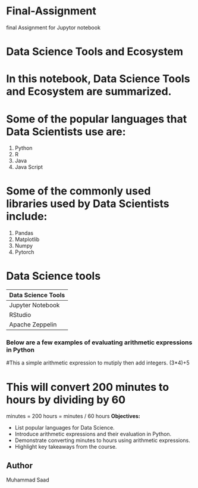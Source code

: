 # Final-Assignment
final Assignment for Jupytor notebook
# Data Science Tools and Ecosystem
# In this notebook, Data Science Tools and Ecosystem are summarized.
# Some of the popular languages that Data Scientists use are:

1. Python
2. R
3. Java
4. Java Script


# Some of the commonly used libraries used by Data Scientists include:

1. Pandas
2. Matplotlib
3. Numpy
4. Pytorch
# Data Science tools
| Data Science Tools  |
|----------------------|
| Jupyter Notebook     |
| RStudio              |
| Apache Zeppelin      |

### Below are a few examples of evaluating arithmetic expressions in Python
#This a simple arithmetic expression to mutiply then add integers.
(3*4)+5

# This will convert 200 minutes to hours by dividing by 60
minutes = 200
hours = minutes / 60
hours
**Objectives:**

- List popular languages for Data Science.
- Introduce arithmetic expressions and their evaluation in Python.
- Demonstrate converting minutes to hours using arithmetic expressions.
- Highlight key takeaways from the course.

## Author 
Muhammad Saad
